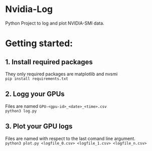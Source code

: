 # Nvidia-Log
Python Project to log and plot NVIDIA-SMI data.

# Getting started:
## 1. Install required packages
They only required packages are matplotlib and nvsmi  
`pip install requirements.txt`

## 2. Logg your GPUs
Files are named `GPU-<gpu-id>_<date>_<time>.csv`  
`python3 log.py`

## 3. Plot your GPU logs
Files are named with respect to the last comand line argument.  
`python3 plot.py <logfile_0.csv> <logfile_1.csv> <logfile_n.csv>`
